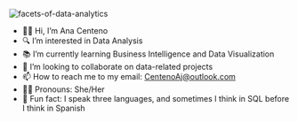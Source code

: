 





![facets-of-data-analytics](https://github.com/user-attachments/assets/12287f7e-9469-4b2b-87f0-2828100ec35b)












- 🙋‍♀️ Hi, I’m Ana Centeno
- 🔍 I’m interested in Data Analysis 
- 📚 I’m currently learning Business Intelligence and Data Visualization
- 🤝 I’m looking to collaborate on data-related projects
- 📫 How to reach me to my email: CentenoAj@outlook.com
- 👩‍💼 Pronouns: She/Her 
- 🧠 Fun fact: I speak three languages, and sometimes I think in SQL before I think in Spanish
<!---
acenteno320/acenteno320 is a ✨ special ✨ repository because its `README.md` (this file) appears on your GitHub profile.
You can click the Preview link to take a look at your changes.
--->
